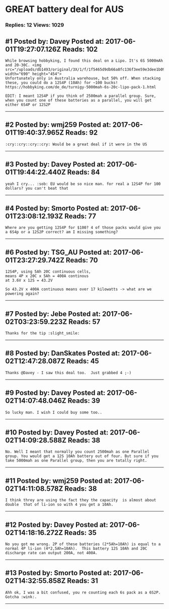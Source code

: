 # GREAT battery deal for AUS

### Replies: 12 Views: 1029

## \#1 Posted by: Davey Posted at: 2017-06-01T19:27:07.126Z Reads: 102

```
While browsing hobbyking, I found this deal on a Lipo. It's 6S 5000mAh and 20-30C. <img src="/uploads/db1493/original/3X/1/f/1f5465d9db66a8fc136f3ee59e3dee1b091dfc1b.PNG" width="690" height="454">
Unfortunately only in Australia warehouse, but 50% off. When stacking these, you could do a 12S4P (10Ah) for ~100 bucks!
https://hobbyking.com/de_de/turnigy-5000mah-6s-20c-lipo-pack-1.html

EDIT: I meant 12S4P if you think of 2500mah a parallel group. Sure, when you count one of these batteries as a parallel, you will get either 6S4P or 12S2P
```

---
## \#2 Posted by: wmj259 Posted at: 2017-06-01T19:40:37.965Z Reads: 92

```
:cry::cry::cry::cry: Would be a great deal if it were in the US
```

---
## \#3 Posted by: Davey Posted at: 2017-06-01T19:44:22.440Z Reads: 84

```
yeah I cry... :sob: EU would be so nice man. for real a 12S4P for 100 dollars? you can't beat that
```

---
## \#4 Posted by: Smorto Posted at: 2017-06-01T23:08:12.193Z Reads: 77

```
Where are you getting 12S4P for $100? 4 of those packs would give you a 6S4p or a 12S2P correct? am I missing something?
```

---
## \#6 Posted by: TSG_AU Posted at: 2017-06-01T23:27:29.742Z Reads: 70

```
12S4P, using 5Ah 20C continuous cells, 
means 4P x 20C x 5Ah = 400A continous
at 3.6V x 12S = 43.2V

So 43.2V x 400A continuous means over 17 kilowatts -> what are we powering again?
```

---
## \#7 Posted by: Jebe Posted at: 2017-06-02T03:23:59.223Z Reads: 57

```
Thanks for the tip :slight_smile:
```

---
## \#8 Posted by: DanSkates Posted at: 2017-06-02T12:47:28.087Z Reads: 45

```
Thanks @Davey - I saw this deal too.  Just grabbed 4 ;-)
```

---
## \#9 Posted by: Davey Posted at: 2017-06-02T14:07:48.046Z Reads: 39

```
So lucky man. I wish I could buy some too..
```

---
## \#10 Posted by: Davey Posted at: 2017-06-02T14:09:28.588Z Reads: 38

```
No. Well I meant that normally you count 2500mah as one Parallel group. You would get a 12S 10Ah battery out of four. But sure if you take 5000mah as one Parallel group, then you are totally right.
```

---
## \#11 Posted by: wmj259 Posted at: 2017-06-02T14:11:08.578Z Reads: 38

```
I think threy are using the fact they the capacity  is almost about double  that of li-ion so with 4 you get a 10Ah.
```

---
## \#12 Posted by: Davey Posted at: 2017-06-02T14:18:16.272Z Reads: 35

```
No you got me wrong. 2P of these batteries (2*5Ah=10Ah) is equal to a normal 4P li-ion (4*2,5Ah=10Ah).  This battery 12S 10Ah and 20C discharge rate can output 200A, not 400A.
```

---
## \#13 Posted by: Smorto Posted at: 2017-06-02T14:32:55.858Z Reads: 31

```
Ahh ok, I was a bit confused, you re counting each 6s pack as a 6S2P. Gotcha :wink:.
```

---
